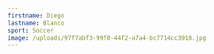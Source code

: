 ```yaml
---
firstname: Diego
lastname: Blanco
sport: Soccer
image: /uploads/97f7abf3-99f0-44f2-a7a4-bc7714cc3918.jpg
---
```


